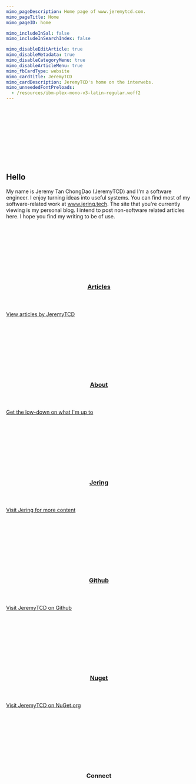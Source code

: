 ```yaml
---
mimo_pageDescription: Home page of www.jeremytcd.com.
mimo_pageTitle: Home
mimo_pageID: home

mimo_includeInSal: false
mimo_includeInSearchIndex: false

mimo_disableEditArticle: true
mimo_disableMetadata: true
mimo_disableCategoryMenu: true
mimo_disableArticleMenu: true
mimo_fbCardType: website
mimo_cardTitle: JeremyTCD
mimo_cardDescription: JeremyTCD's home on the interwebs.
mimo_unneededFontPreloads:
  - /resources/ibm-plex-mono-v3-latin-regular.woff2
---
```


<div id="splash">
    <div>
        <div>
            <svg>
                <use xlink:href="#logo" />
            </svg>
        </div>
    </div>
    <h2>Hello</h2>
    <span>My name is Jeremy Tan ChongDao (JeremyTCD) and I'm a software engineer. I enjoy turning ideas into useful systems. 
    You can find most of my software-related work at <a href="https://www.jering.tech">www.jering.tech</a>.
    The site that you're currently viewing is my personal blog. I intend to post non-software 
    related articles here. I hope you find my writing to be of use.</span>
</div>
<div class="content">
<div class="card-set card-small">
    <section class="card">
        <div class="card-background">
            <svg>
                <use xlink:href="#material-design-description" />
            </svg>
        </div>
        <a href="/articles" class="card-body">
            <header>
                <h3>Articles</h3>
            </header>
            <span class="card-content">View articles by JeremyTCD</span>
            <footer></footer>
        </a>
    </section>
    <section class="card">
        <div class="card-background">
            <svg>
                <use xlink:href="#material-design-info" />
            </svg>
        </div>
        <a href="/about" class="card-body">
            <header>
                <h3>About</h3>
            </header>
            <span class="card-content">Get the low-down on what I'm up to</span>
            <footer></footer>
        </a>
    </section>
    <section class="card" id="card-jering">
        <div class="card-background">
            <svg>
                <use xlink:href="#logo" />
            </svg>
        </div>
        <a href="https://www.jering.tech" class="card-body">
            <header>
                <h3>Jering</h3>
            </header>
            <span class="card-content">Visit Jering for more content</span>
            <footer></footer>
        </a>
    </section>
    <section class="card">
        <div class="card-background">
            <svg>
                <use xlink:href="#ion-icons-logo-github" />
            </svg>
        </div>
        <a href="https://github.com/JeremyTCD" class="card-body">
            <header>
                <h3>Github</h3>
            </header>
            <span class="card-content">Visit JeremyTCD on Github</span>
            <footer></footer>
        </a>
    </section>
    <section class="card">
        <div class="card-background">
            <svg>
                <use xlink:href="#custom-logo-nuget" />
            </svg>
        </div>
        <a href="https://www.nuget.org/profiles/JeremyTCD" class="card-body">
            <header>
                <h3>Nuget</h3>
            </header>
            <span class="card-content">Visit JeremyTCD on NuGet.org</span>
            <footer></footer>
        </a>
    </section>
    <section id="card-connect" class="card">
        <div class="card-background">
            <svg>
                <use xlink:href="#material-design-share" />
            </svg>
        </div>
        <div class="card-body">
            <header>
                <h3>Connect</h3>
            </header>
            <div class="card-content">
                <a href="https://twitter.com/JeremyTCD">
                    <svg>
                        <use xlink:href="#ion-icons-logo-twitter" />
                    </svg>
                </a>
                <a href="https://www.linkedin.com/in/jeremytcd">
                    <svg>
                        <use xlink:href="#ion-icons-logo-linkedin" />
                    </svg>
                </a>
                <a href="https://www.reddit.com/user/jtcd/">
                    <svg>
                        <use xlink:href="#custom-logo-reddit" />
                    </svg>
                </a>
                <a href="https://www.instagram.com/jeremytcd">
                    <svg>
                        <use xlink:href="#ion-icons-logo-instagram" />
                    </svg>
                </a>
                <a href="https://www.facebook.com/jeremy.chongdao">
                    <svg>
                        <use xlink:href="#ion-icons-logo-facebook" />
                    </svg>
                </a>
            </div>
            <footer></footer>
        </div>
    </section>
</div>
</div>